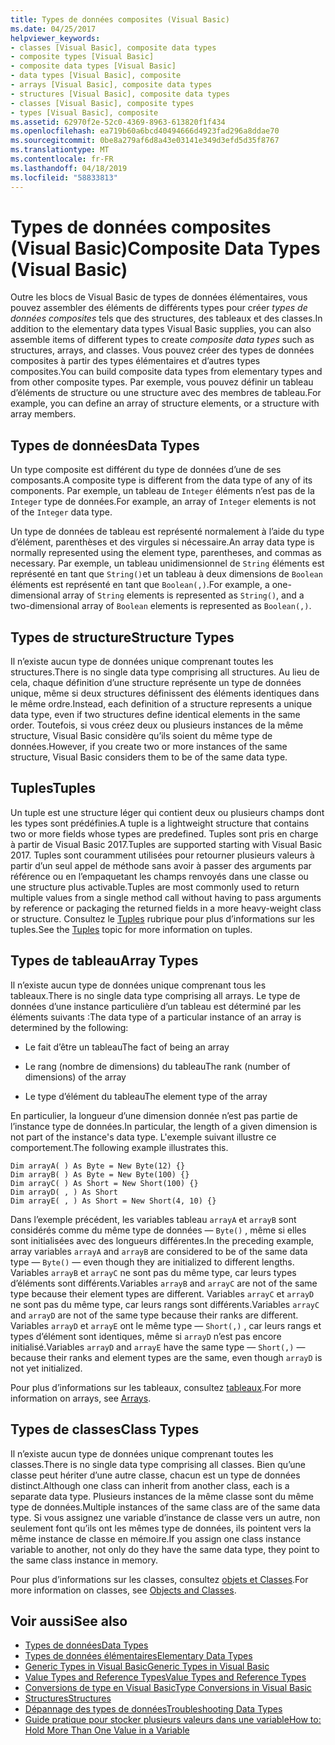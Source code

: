 ```yaml
---
title: Types de données composites (Visual Basic)
ms.date: 04/25/2017
helpviewer_keywords:
- classes [Visual Basic], composite data types
- composite types [Visual Basic]
- composite data types [Visual Basic]
- data types [Visual Basic], composite
- arrays [Visual Basic], composite data types
- structures [Visual Basic], composite data types
- classes [Visual Basic], composite types
- types [Visual Basic], composite
ms.assetid: 62970f2e-52c0-4369-8963-613820f1f434
ms.openlocfilehash: ea719b60a6bcd40494666d4923fad296a8ddae70
ms.sourcegitcommit: 0be8a279af6d8a43e03141e349d3efd5d35f8767
ms.translationtype: MT
ms.contentlocale: fr-FR
ms.lasthandoff: 04/18/2019
ms.locfileid: "58833813"
---
```

# <a name="composite-data-types-visual-basic"></a><span data-ttu-id="b3cd9-102">Types de données composites (Visual Basic)</span><span class="sxs-lookup"><span data-stu-id="b3cd9-102">Composite Data Types (Visual Basic)</span></span>
<span data-ttu-id="b3cd9-103">Outre les blocs de Visual Basic de types de données élémentaires, vous pouvez assembler des éléments de différents types pour créer *types de données composites* tels que des structures, des tableaux et des classes.</span><span class="sxs-lookup"><span data-stu-id="b3cd9-103">In addition to the elementary data types Visual Basic supplies, you can also assemble items of different types to create *composite data types* such as structures, arrays, and classes.</span></span> <span data-ttu-id="b3cd9-104">Vous pouvez créer des types de données composites à partir des types élémentaires et d’autres types composites.</span><span class="sxs-lookup"><span data-stu-id="b3cd9-104">You can build composite data types from elementary types and from other composite types.</span></span> <span data-ttu-id="b3cd9-105">Par exemple, vous pouvez définir un tableau d’éléments de structure ou une structure avec des membres de tableau.</span><span class="sxs-lookup"><span data-stu-id="b3cd9-105">For example, you can define an array of structure elements, or a structure with array members.</span></span>  
  
## <a name="data-types"></a><span data-ttu-id="b3cd9-106">Types de données</span><span class="sxs-lookup"><span data-stu-id="b3cd9-106">Data Types</span></span>  
 <span data-ttu-id="b3cd9-107">Un type composite est différent du type de données d’une de ses composants.</span><span class="sxs-lookup"><span data-stu-id="b3cd9-107">A composite type is different from the data type of any of its components.</span></span> <span data-ttu-id="b3cd9-108">Par exemple, un tableau de `Integer` éléments n’est pas de la `Integer` type de données.</span><span class="sxs-lookup"><span data-stu-id="b3cd9-108">For example, an array of `Integer` elements is not of the `Integer` data type.</span></span>  
  
 <span data-ttu-id="b3cd9-109">Un type de données de tableau est représenté normalement à l’aide du type d’élément, parenthèses et des virgules si nécessaire.</span><span class="sxs-lookup"><span data-stu-id="b3cd9-109">An array data type is normally represented using the element type, parentheses, and commas as necessary.</span></span> <span data-ttu-id="b3cd9-110">Par exemple, un tableau unidimensionnel de `String` éléments est représenté en tant que `String()`et un tableau à deux dimensions de `Boolean` éléments est représenté en tant que `Boolean(,)`.</span><span class="sxs-lookup"><span data-stu-id="b3cd9-110">For example, a one-dimensional array of `String` elements is represented as `String()`, and a two-dimensional array of `Boolean` elements is represented as `Boolean(,)`.</span></span>  
  
## <a name="structure-types"></a><span data-ttu-id="b3cd9-111">Types de structure</span><span class="sxs-lookup"><span data-stu-id="b3cd9-111">Structure Types</span></span>  
 <span data-ttu-id="b3cd9-112">Il n’existe aucun type de données unique comprenant toutes les structures.</span><span class="sxs-lookup"><span data-stu-id="b3cd9-112">There is no single data type comprising all structures.</span></span> <span data-ttu-id="b3cd9-113">Au lieu de cela, chaque définition d’une structure représente un type de données unique, même si deux structures définissent des éléments identiques dans le même ordre.</span><span class="sxs-lookup"><span data-stu-id="b3cd9-113">Instead, each definition of a structure represents a unique data type, even if two structures define identical elements in the same order.</span></span> <span data-ttu-id="b3cd9-114">Toutefois, si vous créez deux ou plusieurs instances de la même structure, Visual Basic considère qu’ils soient du même type de données.</span><span class="sxs-lookup"><span data-stu-id="b3cd9-114">However, if you create two or more instances of the same structure, Visual Basic considers them to be of the same data type.</span></span>  
  
## <a name="tuples"></a><span data-ttu-id="b3cd9-115">Tuples</span><span class="sxs-lookup"><span data-stu-id="b3cd9-115">Tuples</span></span>

<span data-ttu-id="b3cd9-116">Un tuple est une structure léger qui contient deux ou plusieurs champs dont les types sont prédéfinies.</span><span class="sxs-lookup"><span data-stu-id="b3cd9-116">A tuple is a lightweight structure that contains two or more fields whose types are predefined.</span></span> <span data-ttu-id="b3cd9-117">Tuples sont pris en charge à partir de Visual Basic 2017.</span><span class="sxs-lookup"><span data-stu-id="b3cd9-117">Tuples are supported starting with Visual Basic 2017.</span></span> <span data-ttu-id="b3cd9-118">Tuples sont couramment utilisées pour retourner plusieurs valeurs à partir d’un seul appel de méthode sans avoir à passer des arguments par référence ou en l’empaquetant les champs renvoyés dans une classe ou une structure plus activable.</span><span class="sxs-lookup"><span data-stu-id="b3cd9-118">Tuples are most commonly used to return multiple values from a single method call without having to pass arguments by reference or packaging the returned fields in a more heavy-weight class or structure.</span></span> <span data-ttu-id="b3cd9-119">Consultez le [Tuples](tuples.md) rubrique pour plus d’informations sur les tuples.</span><span class="sxs-lookup"><span data-stu-id="b3cd9-119">See the [Tuples](tuples.md) topic for more information on tuples.</span></span>

## <a name="array-types"></a><span data-ttu-id="b3cd9-120">Types de tableau</span><span class="sxs-lookup"><span data-stu-id="b3cd9-120">Array Types</span></span>  
 <span data-ttu-id="b3cd9-121">Il n’existe aucun type de données unique comprenant tous les tableaux.</span><span class="sxs-lookup"><span data-stu-id="b3cd9-121">There is no single data type comprising all arrays.</span></span> <span data-ttu-id="b3cd9-122">Le type de données d’une instance particulière d’un tableau est déterminé par les éléments suivants :</span><span class="sxs-lookup"><span data-stu-id="b3cd9-122">The data type of a particular instance of an array is determined by the following:</span></span>  
  
-   <span data-ttu-id="b3cd9-123">Le fait d’être un tableau</span><span class="sxs-lookup"><span data-stu-id="b3cd9-123">The fact of being an array</span></span>  
  
-   <span data-ttu-id="b3cd9-124">Le rang (nombre de dimensions) du tableau</span><span class="sxs-lookup"><span data-stu-id="b3cd9-124">The rank (number of dimensions) of the array</span></span>  
  
-   <span data-ttu-id="b3cd9-125">Le type d’élément du tableau</span><span class="sxs-lookup"><span data-stu-id="b3cd9-125">The element type of the array</span></span>  
  
 <span data-ttu-id="b3cd9-126">En particulier, la longueur d’une dimension donnée n’est pas partie de l’instance type de données.</span><span class="sxs-lookup"><span data-stu-id="b3cd9-126">In particular, the length of a given dimension is not part of the instance's data type.</span></span> <span data-ttu-id="b3cd9-127">L'exemple suivant illustre ce comportement.</span><span class="sxs-lookup"><span data-stu-id="b3cd9-127">The following example illustrates this.</span></span>  
  
```  
Dim arrayA( ) As Byte = New Byte(12) {}  
Dim arrayB( ) As Byte = New Byte(100) {}  
Dim arrayC( ) As Short = New Short(100) {}  
Dim arrayD( , ) As Short  
Dim arrayE( , ) As Short = New Short(4, 10) {}  
```  
  
 <span data-ttu-id="b3cd9-128">Dans l’exemple précédent, les variables tableau `arrayA` et `arrayB` sont considérés comme du même type de données — `Byte()` , même si elles sont initialisées avec des longueurs différentes.</span><span class="sxs-lookup"><span data-stu-id="b3cd9-128">In the preceding example, array variables `arrayA` and `arrayB` are considered to be of the same data type — `Byte()` — even though they are initialized to different lengths.</span></span> <span data-ttu-id="b3cd9-129">Variables `arrayB` et `arrayC` ne sont pas du même type, car leurs types d’éléments sont différents.</span><span class="sxs-lookup"><span data-stu-id="b3cd9-129">Variables `arrayB` and `arrayC` are not of the same type because their element types are different.</span></span> <span data-ttu-id="b3cd9-130">Variables `arrayC` et `arrayD` ne sont pas du même type, car leurs rangs sont différents.</span><span class="sxs-lookup"><span data-stu-id="b3cd9-130">Variables `arrayC` and `arrayD` are not of the same type because their ranks are different.</span></span> <span data-ttu-id="b3cd9-131">Variables `arrayD` et `arrayE` ont le même type — `Short(,)` , car leurs rangs et types d’élément sont identiques, même si `arrayD` n’est pas encore initialisé.</span><span class="sxs-lookup"><span data-stu-id="b3cd9-131">Variables `arrayD` and `arrayE` have the same type — `Short(,)` — because their ranks and element types are the same, even though `arrayD` is not yet initialized.</span></span>  
  
 <span data-ttu-id="b3cd9-132">Pour plus d’informations sur les tableaux, consultez [tableaux](../../../../visual-basic/programming-guide/language-features/arrays/index.md).</span><span class="sxs-lookup"><span data-stu-id="b3cd9-132">For more information on arrays, see [Arrays](../../../../visual-basic/programming-guide/language-features/arrays/index.md).</span></span>  
  
## <a name="class-types"></a><span data-ttu-id="b3cd9-133">Types de classes</span><span class="sxs-lookup"><span data-stu-id="b3cd9-133">Class Types</span></span>  
 <span data-ttu-id="b3cd9-134">Il n’existe aucun type de données unique comprenant toutes les classes.</span><span class="sxs-lookup"><span data-stu-id="b3cd9-134">There is no single data type comprising all classes.</span></span> <span data-ttu-id="b3cd9-135">Bien qu’une classe peut hériter d’une autre classe, chacun est un type de données distinct.</span><span class="sxs-lookup"><span data-stu-id="b3cd9-135">Although one class can inherit from another class, each is a separate data type.</span></span> <span data-ttu-id="b3cd9-136">Plusieurs instances de la même classe sont du même type de données.</span><span class="sxs-lookup"><span data-stu-id="b3cd9-136">Multiple instances of the same class are of the same data type.</span></span> <span data-ttu-id="b3cd9-137">Si vous assignez une variable d’instance de classe vers un autre, non seulement font qu’ils ont les mêmes type de données, ils pointent vers la même instance de classe en mémoire.</span><span class="sxs-lookup"><span data-stu-id="b3cd9-137">If you assign one class instance variable to another, not only do they have the same data type, they point to the same class instance in memory.</span></span>  
  
 <span data-ttu-id="b3cd9-138">Pour plus d’informations sur les classes, consultez [objets et Classes](../../../../visual-basic/programming-guide/language-features/objects-and-classes/index.md).</span><span class="sxs-lookup"><span data-stu-id="b3cd9-138">For more information on classes, see [Objects and Classes](../../../../visual-basic/programming-guide/language-features/objects-and-classes/index.md).</span></span>  
  
## <a name="see-also"></a><span data-ttu-id="b3cd9-139">Voir aussi</span><span class="sxs-lookup"><span data-stu-id="b3cd9-139">See also</span></span>

- [<span data-ttu-id="b3cd9-140">Types de données</span><span class="sxs-lookup"><span data-stu-id="b3cd9-140">Data Types</span></span>](../../../../visual-basic/programming-guide/language-features/data-types/index.md)
- [<span data-ttu-id="b3cd9-141">Types de données élémentaires</span><span class="sxs-lookup"><span data-stu-id="b3cd9-141">Elementary Data Types</span></span>](../../../../visual-basic/programming-guide/language-features/data-types/elementary-data-types.md)
- [<span data-ttu-id="b3cd9-142">Generic Types in Visual Basic</span><span class="sxs-lookup"><span data-stu-id="b3cd9-142">Generic Types in Visual Basic</span></span>](../../../../visual-basic/programming-guide/language-features/data-types/generic-types.md)
- [<span data-ttu-id="b3cd9-143">Value Types and Reference Types</span><span class="sxs-lookup"><span data-stu-id="b3cd9-143">Value Types and Reference Types</span></span>](../../../../visual-basic/programming-guide/language-features/data-types/value-types-and-reference-types.md)
- [<span data-ttu-id="b3cd9-144">Conversions de type en Visual Basic</span><span class="sxs-lookup"><span data-stu-id="b3cd9-144">Type Conversions in Visual Basic</span></span>](../../../../visual-basic/programming-guide/language-features/data-types/type-conversions.md)
- [<span data-ttu-id="b3cd9-145">Structures</span><span class="sxs-lookup"><span data-stu-id="b3cd9-145">Structures</span></span>](../../../../visual-basic/programming-guide/language-features/data-types/structures.md)
- [<span data-ttu-id="b3cd9-146">Dépannage des types de données</span><span class="sxs-lookup"><span data-stu-id="b3cd9-146">Troubleshooting Data Types</span></span>](../../../../visual-basic/programming-guide/language-features/data-types/troubleshooting-data-types.md)
- [<span data-ttu-id="b3cd9-147">Guide pratique pour stocker plusieurs valeurs dans une variable</span><span class="sxs-lookup"><span data-stu-id="b3cd9-147">How to: Hold More Than One Value in a Variable</span></span>](../../../../visual-basic/programming-guide/language-features/data-types/how-to-hold-more-than-one-value-in-a-variable.md)
